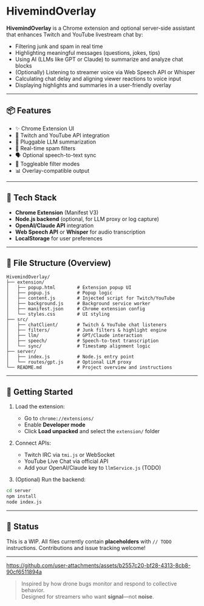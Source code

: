# HivemindOverlay

**HivemindOverlay** is a Chrome extension and optional server-side assistant that enhances Twitch and YouTube livestream chat by:

- Filtering junk and spam in real time  
- Highlighting meaningful messages (questions, jokes, tips)  
- Using AI (LLMs like GPT or Claude) to summarize and analyze chat blocks  
- (Optionally) Listening to streamer voice via Web Speech API or Whisper  
- Calculating chat delay and aligning viewer reactions to voice input  
- Displaying highlights and summaries in a user-friendly overlay  

---

## 📦 Features

- ✨ Chrome Extension UI  
- 🔌 Twitch and YouTube API integration  
- 🧠 Pluggable LLM summarization  
- 🧹 Real-time spam filters  
- 🗣️ Optional speech-to-text sync  
- 🔄 Toggleable filter modes  
- 📊 Overlay-compatible output  

---

## 🧱 Tech Stack

- **Chrome Extension** (Manifest V3)  
- **Node.js backend** (optional, for LLM proxy or log capture)  
- **OpenAI/Claude API** integration  
- **Web Speech API** or **Whisper** for audio transcription  
- **LocalStorage** for user preferences  

---

## 🧰 File Structure (Overview)
```
HivemindOverlay/
├── extension/
│   ├── popup.html        # Extension popup UI
│   ├── popup.js          # Popup logic
│   ├── content.js        # Injected script for Twitch/YouTube
│   ├── background.js     # Background service worker
│   ├── manifest.json     # Chrome extension config
│   └── styles.css        # UI styling
├── src/
│   ├── chatClient/       # Twitch & YouTube chat listeners
│   ├── filters/          # Junk filters & highlight engine
│   ├── llm/              # GPT/Claude interaction
│   ├── speech/           # Speech-to-text transcription
│   └── sync/             # Timestamp alignment logic
├── server/
│   ├── index.js          # Node.js entry point
│   └── routes/gpt.js     # Optional LLM proxy
└── README.md             # Project overview and instructions
```

---

## 🚀 Getting Started

1. Load the extension:
   - Go to `chrome://extensions/`
   - Enable **Developer mode**
   - Click **Load unpacked** and select the `extension/` folder

2. Connect APIs:
   - Twitch IRC via `tmi.js` or WebSocket
   - YouTube Live Chat via official API
   - Add your OpenAI/Claude key to `llmService.js` (TODO)

3. (Optional) Run the backend:
```bash
cd server
npm install
node index.js
```

---

## 📌 Status

This is a WIP. All files currently contain **placeholders** with `// TODO` instructions. Contributions and issue tracking welcome!

---

https://github.com/user-attachments/assets/b2557c20-bf28-4313-8cb8-90cf6511894a

> Inspired by how drone bugs monitor and respond to collective behavior.  
> Designed for streamers who want **signal**—not **noise**.
